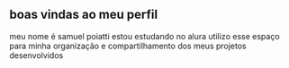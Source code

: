 ## boas vindas ao meu perfil
meu nome é samuel poiatti
estou estudando no alura
utilizo esse espaço para minha organização e compartilhamento dos meus projetos desenvolvidos
